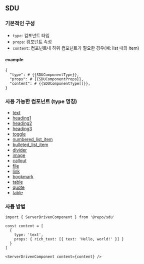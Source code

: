 ## SDU

### 기본적인 구성

- `type`: 컴포넌트 타입
- `props`: 컴포넌트 속성
- `content`: 컴포넌트내 하위 컴포넌트가 필요한 경우(예: list 내의 item)

#### example

```text
{
  "type": # {{SDUComponentType}},
  "props": # {{SDUComponentProps}},
  "content": # {{SDUComponentType[]}},
}
```

### 사용 가능한 컴포넌트 (type 명칭)

- [text](./src/components/text)
- [heading1](./src/components/heading1)
- [heading2](./src/components/heading2)
- [heading3](./src/components/heading3)
- [toggle](./src/components/toggle)
- [numbered_list_item](./src/components/numbered-list-item)
- [bulleted_list_item](./src/components/bulleted-list-item)
- [divider](./src/components/divider)
- [image](./src/components/image)
- [callout](./src/components/callout)
- [file](./src/components/file)
- [link](./src/components/link)
- [bookmark](./src/components/bookmark)
- [table](./src/components/table)
- [quote](./src/components/quote)
- [table](./src/components/table)

### 사용 방법

```tsx
import { ServerDrivenComponent } from '@repo/sdu'

const content = [
  {
    type: 'text',
    props: { rich_text: [{ text: 'Hello, world!' }] }
  }
]

<ServerDrivenComponent content={content} />
```
